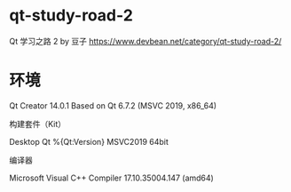 # qt-study-road-2
Qt 学习之路 2 by 豆子
https://www.devbean.net/category/qt-study-road-2/

# 环境
Qt Creator 14.0.1
Based on Qt 6.7.2 (MSVC 2019, x86_64)

构建套件（Kit）

Desktop Qt %{Qt:Version} MSVC2019 64bit

编译器

Microsoft Visual C++ Compiler 17.10.35004.147 (amd64)
